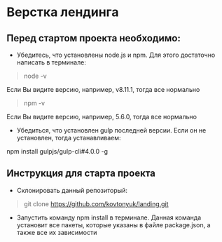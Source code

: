 # Верстка лендинга

## Перед стартом проекта необходимо:

* Убедитесь, что установлены node.js и npm. Для этого достаточно написать в терминале:

> node -v

Если Вы видите версию, например, v8.11.1, тогда все нормально

> npm -v

Если Вы видите версию, например, 5.6.0, тогда все нормально

* Убедиться, что установлен gulp последней версии. Если он не установлен, тогда устанавливаем:

npm install gulpjs/gulp-cli#4.0.0 -g

## Инструкция для старта проекта

* Склонировать данный репозиторый:
> git clone https://github.com/kovtonyuk/landing.git

* Запустить команду npm install в терминале. Данная команда установит все пакеты, которые указаны в файле package.json, 
а также все их зависимости

